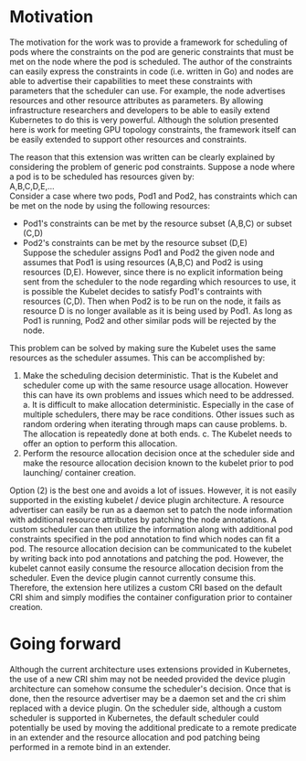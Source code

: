 # Motivation

The motivation for the work was to provide a framework for scheduling of pods where the constraints on the pod are generic constraints that must be met
on the node where the pod is scheduled. 
The author of the constraints can easily express the constraints in code (i.e. written in Go) and nodes are able to advertise their capabilities to meet
these constraints with parameters that the scheduler can use. For example, the node advertises resources and other resource attributes as parameters.
By allowing infrastructure researchers and developers to be able to easily extend Kubernetes to do this is very powerful.
Although the solution presented here is work for meeting GPU topology constraints, the framework itself can be easily extended to support other
resources and constraints. 

The reason that this extension was written can be clearly explained by considering the problem of generic pod constraints. Suppose a node where a pod
is to be scheduled has resources given by:  
A,B,C,D,E,...  
Consider a case where two pods, Pod1 and Pod2, has constraints which can be met on the node by using the following resources:  
* Pod1's constraints can be met by the resource subset (A,B,C) or subset (C,D)
* Pod2's constraints can be met by the resource subset (D,E)  
Suppose the scheduler assigns Pod1 and Pod2 the given node and assumes that Pod1 is using resources (A,B,C) and Pod2 is using resources (D,E).
However, since there is no explicit information being sent from the scheduler to the node regarding which resources to use, it is possible
the Kubelet decides to satisfy Pod1's contraints with resources (C,D). Then when Pod2 is to be run on the node, it fails as resource D is no
longer available as it is being used by Pod1.
As long as Pod1 is running, Pod2 and other similar pods will be rejected by the node.

This problem can be solved by making sure the Kubelet uses the same resources as the scheduler assumes. This can be accomplished by:  
1. Make the scheduling decision deterministic. That is the Kubelet and scheduler come up with the same resource usage allocation.  However this can have its own
problems and issues which need to be addressed.
   a. It is difficult to make allocation deterministic. Especially in the case of multiple schedulers, there may be race conditions. Other issues
   such as random ordering when iterating through maps can cause problems.
   b. The allocation is repeatedly done at both ends.
   c. The Kubelet needs to offer an option to perform this allocation.
2. Perform the resource allocation decision once at the scheduler side and make the resource allocation decision known to the kubelet prior to pod launching/ container creation.

Option (2) is the best one and avoids a lot of issues. However, it is not easily supported in the existing kubelet / device plugin architecture.
A resource advertiser can easily be run as a daemon set to patch the node information with additional resource attributes by patching the node annotations.
A custom scheduler can then utilize the information along with additional pod constraints specified in the pod annotation to find which nodes
can fit a pod. The resource allocation decision can be communicated to the kubelet by writing back into pod annotations and patching the pod.
However, the kubelet cannot easily consume the resource allocation decision from the scheduler. Even the device plugin cannot currently consume this.
Therefore, the extension here utilizes a custom CRI based on the default CRI shim and simply modifies the container configuration prior to container creation.

# Going forward

Although the current architecture uses extensions provided in Kubernetes, the use of a new CRI shim may not be needed provided the device plugin
architecture can somehow consume the scheduler's decision. Once that is done, then the resource advertiser may be a daemon set and the cri shim
replaced with a device plugin. On the scheduler side, although a custom scheduler is supported in Kubernetes, the default scheduler could potentially be used
by moving the additional predicate to a remote predicate in an extender and the resource allocation and pod patching being performed in a remote bind
in an extender.

